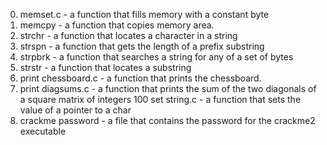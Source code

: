 0. memset.c - a function that fills memory with a constant byte
1. memcpy - a function that copies memory area.
2. strchr - a function that locates a character in a string
3. strspn - a function that gets the length of a prefix substring
4. strpbrk - a function that searches a string for any of a set of bytes
5. strstr - a function that locates a substring
7. print chessboard.c - a function that prints the chessboard.
8. print diagsums.c - a function that prints the sum of the two diagonals of a square matrix of integers
100 set string.c - a function that sets the value of a pointer to a char
101. crackme password - a file that contains the password for the crackme2 executable
